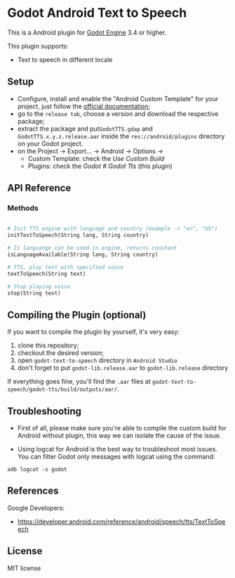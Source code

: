 # Godot Android Text to Speech

This is a Android plugin for [Godot Engine](https://github.com/godotengine/godot) 3.4 or higher.

This plugin supports:
- Text to speech in different locale

## Setup

- Configure, install  and enable the "Android Custom Template" for your project, just follow the [official documentation](https://docs.godotengine.org/en/latest/getting_started/workflow/export/android_custom_build.html);
- go to the ```release tab```, choose a version and download the respective package;
- extract the package and put```GodotTTS.gdap``` and ```GodotTTS.x.y.z.release.aar``` inside the ```res://android/plugins``` directory on your Godot project.
- on the Project -> Export... -> Android -> Options -> 
    - Custom Template: check the _Use Custom Build_
    - Plugins: check the _Godot # Godot Tts_ (this plugin)

## API Reference

### Methods
```python

# Init TTS engine with language and country (example -> "en", "US")
initTextToSpeech(String lang, String country)

# Is languange can be used in engine, returns constant
isLanguageAvailable(String lang, String country)

# TTS, play text with specified voice
textToSpeech(String text)

# Stop playing voice
stop(String text)

```

## Compiling the Plugin (optional)

If you want to compile the plugin by yourself, it's very easy:
1. clone this repository;
2. checkout the desired version;
3. open ```godot-text-to-speech``` directory in ```Android Studio```
4. don't forget to put ```godot-lib.release.aar``` to ```godot-lib.release``` directory

If everything goes fine, you'll find the ```.aar``` files at ```godot-text-to-speech/godot-tts/build/outputs/aar/```.

## Troubleshooting

* First of all, please make sure you're able to compile the custom build for Android without plugin, this way we can isolate the cause of the issue.

* Using logcat for Android is the best way to troubleshoot most issues. You can filter Godot only messages with logcat using the command: 
```
adb logcat -s godot
```

## References

Google Developers:
* https://developer.android.com/reference/android/speech/tts/TextToSpeech

## License

MIT license
